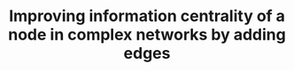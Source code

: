 ---
title: "Improving information centrality of a node in complex networks by adding edges"
collection: publications
permalink: /publication/Improving information centrality of a node in complex networks by adding edges
venue: 'IJCAI-ECAI ‘18'
paperurl: 'https://www.ijcai.org/proceedings/2018/491'
authors: 'Liren Shan, Yuhao Yi, Zhongzhi Zhang'
---